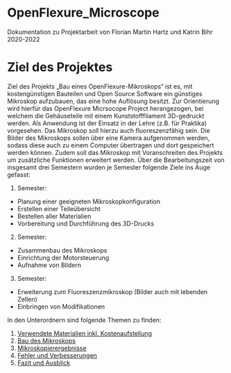 # OpenFlexure_Microscope
Dokumentation zu Projektarbeit von Florian Martin Hartz und Katrin Bihr 2020-2022

# Ziel des Projektes
Ziel des Projekts „Bau eines OpenFlexure-Mikroskops“ ist es, mit kostengünstigen Bauteilen
und Open Source Software ein günstiges Mikroskop aufzubauen, das eine hohe
Auflösung besitzt. Zur Orientierung wird hierfür das OpenFlexure Micrsocope Project
herangezogen, bei welchem die Gehäuseteile mit einem Kunststofffilament 3D-gedruckt
werden. Als Anwendung ist der Einsatz in der Lehre (z.B. für Praktika) vorgesehen. Das
Mikroskop soll hierzu auch fluoreszenzfähig sein. Die Bilder des Mikroskops sollen über
eine Kamera aufgenommen werden, sodass diese auch zu einem Computer übertragen
und dort gespeichert werden können. Zudem soll das Mikroskop mit Voranschreiten des
Projekts um zusätzliche Funktionen erweitert werden. Über die Bearbeitungszeit von insgesamt
drei Semestern wurden je Semester folgende Ziele ins Auge gefasst:

1. Semester:
* Planung einer geeigneten Mikroskopkonfiguration
* Erstellen einer Teileübersicht
* Bestellen aller Materialien
* Vorbereitung und Durchführung des 3D-Drucks

2. Semester:
* Zusammenbau des Mikroskops
* Einrichtung der Motorsteuerung
* Aufnahme von Bildern

3. Semester:
* Erweiterung zum Fluoreszenzmikroskop (Bilder auch mit lebenden Zellen)
* Einbringen von Modifikationen



In den Unterordnern sind folgende Themen zu finden: 

1. [Verwendete Materialien inkl. Kostenaufstellung](Verwendete_Materialien) 
2. [Bau des Mikroskops](Bau_des_Mikroskops)
3. [Mikroskopierergebnisse](Mikroskopierergebnisse)
4. [Fehler und Verbesserungen](Fehler_und_Verbesserungen)
5. [Fazit und Ausblick](Fazit_und_Ausblick)
